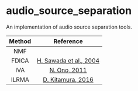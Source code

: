 # audio_source_separation
An implementation of audio source separation tools.

| Method | Reference |
|:-:|:-:|
| NMF |  |
| FDICA |[H. Sawada et al., 2004](https://ieeexplore.ieee.org/document/1323089) |
| IVA | [N. Ono, 2011](https://ieeexplore.ieee.org/document/6082320)|
| ILRMA | [D. Kitamura, 2016](https://ieeexplore.ieee.org/document/7486081) |